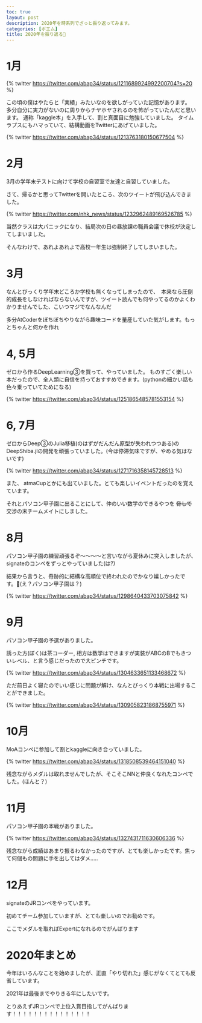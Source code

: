```yaml
---
toc: true
layout: post
description: 2020年を時系列でざっと振り返ってみます。
categories: [ポエム]
title: 2020年を振り返る🐸
---
```



# 1月

{% twitter https://twitter.com/abap34/status/1211689924992200704?s=20 %}

この頃の僕はやたらと「実績」みたいなのを欲しがっていた記憶があります。
多分自分に実力がないのに周りからチヤホヤされるのを怖がっていたんだと思います。
通称「kaggle本」を入手して、割と真面目に勉強していました。
タイムラプスにもハマっていて、結構動画をTwitterにあげていました。

{% twitter https://twitter.com/abap34/status/1213763180150677504 %}


# 2月

3月の学年末テストに向けて学校の自習室で友達と自習していました。

さて、帰るかと思ってTwitterを開いたところ、次のツイートが飛び込んできました。

{% twitter https://twitter.com/nhk_news/status/1232962489169526785 %}

当然クラスは大パニックになり、結局次の日の昼放課の職員会議で休校が決定してしまいました。

そんなわけで、あれよあれよで高校一年生は強制終了してしまいました。

# 3月


なんとびっくり学年末どころか学校も無くなってしまったので、　本来なら圧倒的成長をしなければならないんですが、ツイート読んでも何やってるのかよくわかりませんでした、こいつマジでなんなんだ

多分AtCoderをぼちぼちやりながら趣味コードを量産していた気がします。もっとちゃんと何かを作れ


# 4, 5月

ゼロから作るDeepLearning③を買って、やっていました。
ものすごく楽しい本だったので、全人類に自信を持っておすすめできます。(pythonの細かい話も色々乗っていてためになる)

{% twitter https://twitter.com/abap34/status/1251865485781553154 %}

# 6, 7月

ゼロからDeep③のJulia移植(のはずがだんだん原型が失われつつある)のDeepShiba.jlの開発を頑張っていました。(今は停滞気味ですが、やめる気はないです)

{% twitter https://twitter.com/abap34/status/1271716358145728513 %}


また、 atmaCupとかにも出ていました。とても楽しいイベントだったのを覚えています。

それとパソコン甲子園に出ることにして、仲のいい数学のできるやつを ~~脅して~~ 交渉の末チームメイトにしました。


# 8月

パソコン甲子園の練習頑張るぞ〜〜〜〜と言いながら夏休みに突入しましたが、signateのコンペをずっとやっていました(は?)

結果から言うと、奇跡的に結構な高順位で終われたのでかなり嬉しかったです。(え？パソコン甲子園は？)

{% twitter https://twitter.com/abap34/status/1298640433703075842 %}

# 9月

パソコン甲子園の予選がありました。

誘った方(ぼく)は茶コーダー, 相方は数学はできますが実装がABCのBでもきついレベル、と言う感じだったので大ピンチです。

{% twitter https://twitter.com/abap34/status/1304633651133468672 %}

ただ前日よく寝たのでいい感じに問題が解け、なんとびっくり本戦に出場することができました。

{% twitter https://twitter.com/abap34/status/1309058231868755971 %}

# 10月

MoAコンペに参加して割とkaggleに向き合っていました。

{% twitter https://twitter.com/abap34/status/1318508539464151040 %}

残念ながらメダルは取れませんでしたが、そこそこNNと仲良くなれたコンペでした。(ほんと？)

# 11月

パソコン甲子園の本戦がありました。

{% twitter https://twitter.com/abap34/status/1327431711630606336 %}

残念ながら成績はあまり振るわなかったのですが、とても楽しかったです。焦って何個もの問題に手を出してはダメ.....

# 12月

signateのJRコンペをやっています。

初めてチーム参加していますが、とても楽しいのでお勧めです。

ここでメダルを取ればExpertになれるのでがんばります


# 2020年まとめ

今年はいろんなことを始めましたが、正直「やり切れた」感じがなくてとても反省しています。

2021年は最後までやりきる年にしたいです。

とりあえずJRコンペで上位入賞目指してがんばります！！！！！！！！！！！！！！！
